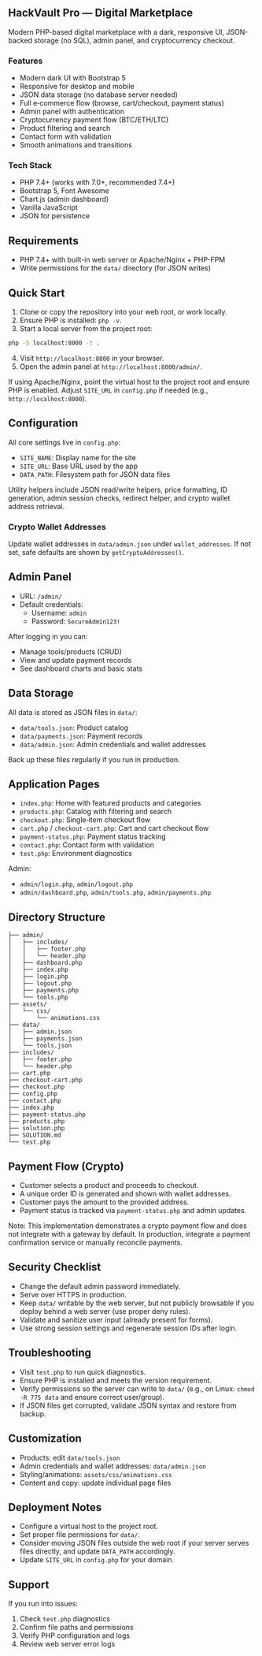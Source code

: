 ## HackVault Pro — Digital Marketplace

Modern PHP-based digital marketplace with a dark, responsive UI, JSON-backed storage (no SQL), admin panel, and cryptocurrency checkout.

### Features

- Modern dark UI with Bootstrap 5
- Responsive for desktop and mobile
- JSON data storage (no database server needed)
- Full e‑commerce flow (browse, cart/checkout, payment status)
- Admin panel with authentication
- Cryptocurrency payment flow (BTC/ETH/LTC)
- Product filtering and search
- Contact form with validation
- Smooth animations and transitions

### Tech Stack

- PHP 7.4+ (works with 7.0+, recommended 7.4+)
- Bootstrap 5, Font Awesome
- Chart.js (admin dashboard)
- Vanilla JavaScript
- JSON for persistence

## Requirements

- PHP 7.4+ with built-in web server or Apache/Nginx + PHP-FPM
- Write permissions for the `data/` directory (for JSON writes)

## Quick Start

1. Clone or copy the repository into your web root, or work locally.
2. Ensure PHP is installed: `php -v`.
3. Start a local server from the project root:

```bash
php -S localhost:8000 -t .
```

4. Visit `http://localhost:8000` in your browser.
5. Open the admin panel at `http://localhost:8000/admin/`.

If using Apache/Nginx, point the virtual host to the project root and ensure PHP is enabled. Adjust `SITE_URL` in `config.php` if needed (e.g., `http://localhost:8000`).

## Configuration

All core settings live in `config.php`:

- `SITE_NAME`: Display name for the site
- `SITE_URL`: Base URL used by the app
- `DATA_PATH`: Filesystem path for JSON data files

Utility helpers include JSON read/write helpers, price formatting, ID generation, admin session checks, redirect helper, and crypto wallet address retrieval.

### Crypto Wallet Addresses

Update wallet addresses in `data/admin.json` under `wallet_addresses`. If not set, safe defaults are shown by `getCryptoAddresses()`.

## Admin Panel

- URL: `/admin/`
- Default credentials:
  - Username: `admin`
  - Password: `SecureAdmin123!`

After logging in you can:

- Manage tools/products (CRUD)
- View and update payment records
- See dashboard charts and basic stats

## Data Storage

All data is stored as JSON files in `data/`:

- `data/tools.json`: Product catalog
- `data/payments.json`: Payment records
- `data/admin.json`: Admin credentials and wallet addresses

Back up these files regularly if you run in production.

## Application Pages

- `index.php`: Home with featured products and categories
- `products.php`: Catalog with filtering and search
- `checkout.php`: Single‑item checkout flow
- `cart.php` / `checkout-cart.php`: Cart and cart checkout flow
- `payment-status.php`: Payment status tracking
- `contact.php`: Contact form with validation
- `test.php`: Environment diagnostics

Admin:

- `admin/login.php`, `admin/logout.php`
- `admin/dashboard.php`, `admin/tools.php`, `admin/payments.php`

## Directory Structure

```text
├── admin/
│   ├── includes/
│   │   ├── footer.php
│   │   └── header.php
│   ├── dashboard.php
│   ├── index.php
│   ├── login.php
│   ├── logout.php
│   ├── payments.php
│   └── tools.php
├── assets/
│   └── css/
│       └── animations.css
├── data/
│   ├── admin.json
│   ├── payments.json
│   └── tools.json
├── includes/
│   ├── footer.php
│   └── header.php
├── cart.php
├── checkout-cart.php
├── checkout.php
├── config.php
├── contact.php
├── index.php
├── payment-status.php
├── products.php
├── solution.php
├── SOLUTION.md
└── test.php
```

## Payment Flow (Crypto)

- Customer selects a product and proceeds to checkout.
- A unique order ID is generated and shown with wallet addresses.
- Customer pays the amount to the provided address.
- Payment status is tracked via `payment-status.php` and admin updates.

Note: This implementation demonstrates a crypto payment flow and does not integrate with a gateway by default. In production, integrate a payment confirmation service or manually reconcile payments.

## Security Checklist

- Change the default admin password immediately.
- Serve over HTTPS in production.
- Keep `data/` writable by the web server, but not publicly browsable if you deploy behind a web server (use proper deny rules).
- Validate and sanitize user input (already present for forms).
- Use strong session settings and regenerate session IDs after login.

## Troubleshooting

- Visit `test.php` to run quick diagnostics.
- Ensure PHP is installed and meets the version requirement.
- Verify permissions so the server can write to `data/` (e.g., on Linux: `chmod -R 775 data` and ensure correct user/group).
- If JSON files get corrupted, validate JSON syntax and restore from backup.

## Customization

- Products: edit `data/tools.json`
- Admin credentials and wallet addresses: `data/admin.json`
- Styling/animations: `assets/css/animations.css`
- Content and copy: update individual page files

## Deployment Notes

- Configure a virtual host to the project root.
- Set proper file permissions for `data/`.
- Consider moving JSON files outside the web root if your server serves files directly, and update `DATA_PATH` accordingly.
- Update `SITE_URL` in `config.php` for your domain.

## Support

If you run into issues:

1. Check `test.php` diagnostics
2. Confirm file paths and permissions
3. Verify PHP configuration and logs
4. Review web server error logs